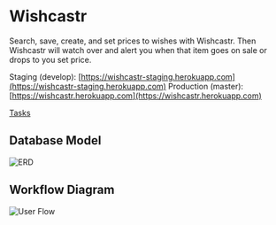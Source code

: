 # Wishcastr
Search, save, create, and set prices to wishes with Wishcastr. Then Wishcastr will watch over and alert you when that item goes on sale or drops to you set price. 

Staging (develop): [https://wishcastr-staging.herokuapp.com](https://wishcastr-staging.herokuapp.com)
Production (master): [https://wishcastr.herokuapp.com](https://wishcastr.herokuapp.com)



[Tasks](https://waffle.io/wishcastr/wishcastr)

## Database Model
![ERD](https://github.com/wishcastr/wishcastr/blob/develop/images/wishcastr_erd.png)

## Workflow Diagram
![User Flow](https://github.com/wishcastr/wishcastr/blob/develop/images/wishcastr_workflow.png)
